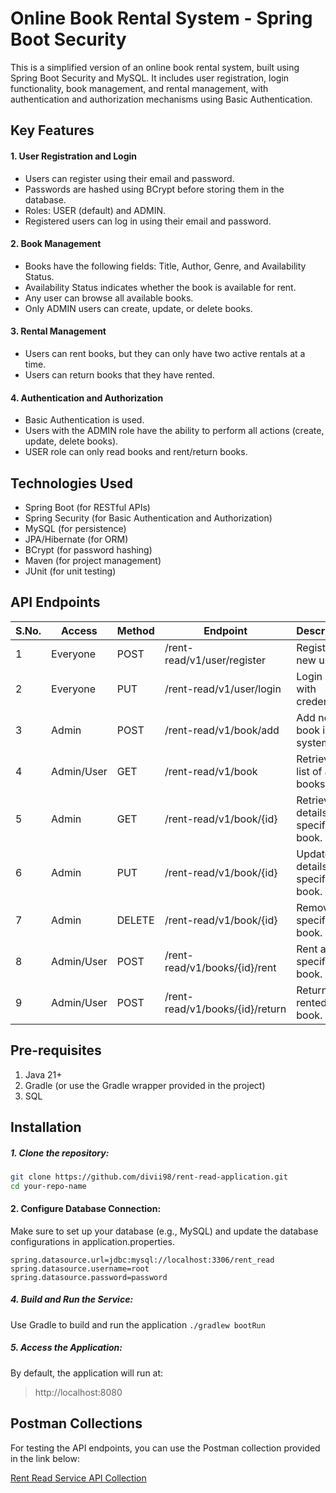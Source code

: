 # Online Book Rental System - Spring Boot Security

This is a simplified version of an online book rental system, built using Spring Boot Security and MySQL. It includes user registration, login functionality, book management, and rental management, with authentication and authorization mechanisms using Basic Authentication.

## Key Features

#### 1. User Registration and Login
* Users can register using their email and password.
* Passwords are hashed using BCrypt before storing them in the database.
* Roles: USER (default) and ADMIN.
* Registered users can log in using their email and password.

#### 2. Book Management
* Books have the following fields: Title, Author, Genre, and Availability Status.
* Availability Status indicates whether the book is available for rent.
* Any user can browse all available books.
* Only ADMIN users can create, update, or delete books.

#### 3. Rental Management
* Users can rent books, but they can only have two active rentals at a time.
* Users can return books that they have rented.

#### 4. Authentication and Authorization
* Basic Authentication is used.
* Users with the ADMIN role have the ability to perform all actions (create, update, delete books).
* USER role can only read books and rent/return books.

## Technologies Used
* Spring Boot (for RESTful APIs)
* Spring Security (for Basic Authentication and Authorization)
* MySQL (for persistence)
* JPA/Hibernate (for ORM)
* BCrypt (for password hashing)
* Maven (for project management)
* JUnit (for unit testing)

## API Endpoints

| S.No. | Access     | Method | Endpoint                        | Description                          |
|-------|------------|--------|---------------------------------|--------------------------------------|
| 1     | Everyone   | POST   | /rent-read/v1/user/register     | Register a new user.                 |
| 2     | Everyone   | PUT    | /rent-read/v1/user/login        | Login user with credentials.         |
| 3     | Admin      | POST   | /rent-read/v1/book/add          | Add new book in system.              |
| 4     | Admin/User | GET    | /rent-read/v1/book              | Retrieve a list of all books.        |
| 5     | Admin      | GET    | /rent-read/v1/book/{id}         | Retrieve details of a specific book. |
| 6     | Admin      | PUT    | /rent-read/v1/book/{id}         | Update details of a specific book.   |
| 7     | Admin      | DELETE | /rent-read/v1/book/{id}         | Remove a specific book.              |
| 8     | Admin/User | POST   | /rent-read/v1/books/{id}/rent   | Rent a specific book.                |
| 9     | Admin/User | POST   | /rent-read/v1/books/{id}/return | Return a rented a book.              |


## Pre-requisites
1. Java 21+
2. Gradle (or use the Gradle wrapper provided in the project)
3. SQL

## Installation
##### 1. Clone the repository:
```bash
git clone https://github.com/divii98/rent-read-application.git
cd your-repo-name
```

#### 2. Configure Database Connection: 
Make sure to set up your database (e.g., MySQL) and update the database configurations in application.properties.
```
spring.datasource.url=jdbc:mysql://localhost:3306/rent_read
spring.datasource.username=root
spring.datasource.password=password
```

##### 4. Build and Run the Service:

Use Gradle to build and run the application
``
./gradlew bootRun
``

##### 5. Access the Application:

By default, the application will run at:
> http://localhost:8080


## Postman Collections

For testing the API endpoints, you can use the Postman collection provided in the link below:

[Rent Read Service API Collection](https://www.postman.com/apicollections-7830/apicollections/collection/vaivei7/rent-read-apis?action=share&creator=28961073)